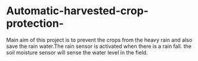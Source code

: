 # Automatic-harvested-crop-protection-
Main aim of this project is to prevent the crops from the heavy rain and also save the rain water.The rain sensor is activated when there is a rain fall. the soil moisture sensor will sense the water level in the field.
